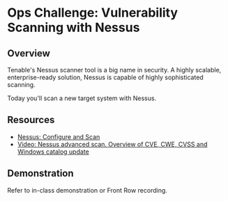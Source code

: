 # Ops Challenge: Vulnerability Scanning with Nessus

## Overview

Tenable's Nessus scanner tool is a big name in security. A highly scalable, enterprise-ready solution, Nessus is capable of highly sophisticated scanning.

Today you'll scan a new target system with Nessus.

## Resources

- [Nessus: Configure and Scan](https://www.securityloops.com/nessus-vulnerability-scanner-tutorial-part-2-configure-and-scan/)
- [Video: Nessus advanced scan. Overview of CVE, CWE, CVSS and Windows catalog update](https://www.youtube.com/watch?v=L6KiD0aGFQU&ab_channel=MainakshSingh)

## Demonstration

Refer to in-class demonstration or Front Row recording.
